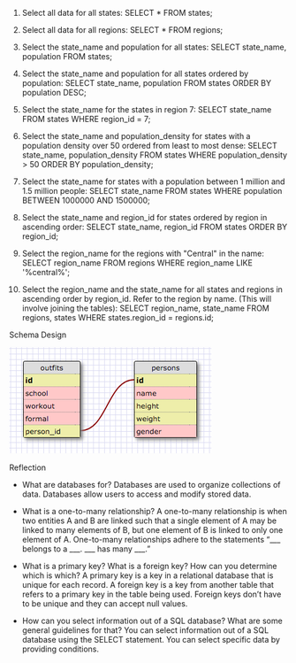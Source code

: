 1. Select all data for all states:
SELECT * FROM states;

2. Select all data for all regions:
SELECT * FROM regions;

3. Select the state_name and population for all states:
SELECT state_name, population FROM states;

4. Select the state_name and population for all states ordered by population:
SELECT state_name, population FROM states
ORDER BY population DESC;

5. Select the state_name for the states in region 7:
SELECT state_name FROM states WHERE
region_id = 7;

6. Select the state_name and population_density for states with a population density over 50 ordered from least to most dense:
SELECT state_name, population_density FROM states WHERE
population_density > 50
ORDER BY population_density;

7. Select the state_name for states with a population between 1 million and 1.5 million people:
SELECT state_name FROM states WHERE
population BETWEEN 1000000 AND 1500000;

8. Select the state_name and region_id for states ordered by region in ascending order:
SELECT state_name, region_id FROM states
ORDER BY region_id;

9. Select the region_name for the regions with "Central" in the name:
SELECT region_name FROM regions WHERE
region_name LIKE '%central%';

10. Select the region_name and the state_name for all states and regions in ascending order by region_id. Refer to the region by name. (This will involve joining the tables):
SELECT region_name, state_name FROM regions, states WHERE
states.region_id = regions.id;



Schema Design

![schema](outfits_schema.png)



Reflection
- What are databases for?
Databases are used to organize collections of data. Databases allow users to access and modify stored data.

- What is a one-to-many relationship?
A one-to-many relationship is when two entities A and B are linked such that a single element of A may be linked to many elements of B, but one element of B is linked to only one element of A. One-to-many relationships adhere to the statements “___ belongs to a ___. ___ has many ___.”

- What is a primary key? What is a foreign key? How can you determine which is which?
A primary key is a key in a relational database that is unique for each record. A foreign key is a key from another table that refers to a primary key in the table being used. Foreign keys don’t have to be unique and they can accept null values.

- How can you select information out of a SQL database? What are some general guidelines for that?
You can select information out of a SQL database using the SELECT statement. You can select specific data by providing conditions.
